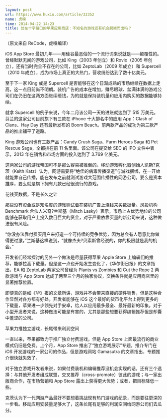 ```yaml
---
layout: post
url: https://www.huxiu.com/article/32352
name: 虎嗅
time: 2014-04-22 14:23
title: 处在十字路口的苹果应用商店：不知名的游戏还有机会脱颖而出吗？
---
```

（原文来自 ReCode，虎嗅编译）

iOS App Store 最初几年——用硅谷最恶俗的一个流行词来说就是——颠覆性的。曾经默默无闻的游戏公司，比如 King（2003 年创立）和 Rovio（2005 年创立），还有当时完全不存在的公司，比如 ZeptoLab（2009 年成立）和 Supercell（2010 年成立），成为市场上真正的大热门，营收纷纷达到了数十亿美元。

至于下一家 King 或是 Supercell 是否能够在这个日渐成熟的市场继续在数据上走高，这一点目前尚不明朗。装机广告的成本在增加，赚尽眼球、盆满钵满的游戏公司们在仍旧在这两方面继续砸钱，为的就是保持装机量和应用内购买的数据能够持续。

就拿 Supercell 的例子来说，今年二月该公司一天的进账就达到了 515 万美元。芬兰的这家公司目前旗下有三款在 iPhone 十大排名中的应用 App：Clash of Clans、Hay Day 还有最新发布的 Boom Beach。前两款产品的成功为第三款产品的推出铺平了道路。

King 游戏公司也有三款产品：Candy Crush Saga、Farm Heroes Saga 和 Pet Rescue Saga，全都排在前 11 名里面。该公司在提交给 SEC 的 IPO 文件中表示，2013 年在销售和市场方面的投入达到了 3.769 亿美元。

这两家公司的游戏帝国可不是那么容易被推倒的。移动游戏孵化器创始人凯斯?克茨（Keith Katz）认为，网游需要将“绝佳的病毒传播渠道”与游戏捆绑，在一开始就能靠自己传播，能在发布之前就测试游戏大范围传播性的网游公司，要么是资本雄厚，要么就是旗下拥有几款已经很流行的游戏。

花钱买数据，不是长久之计

那些没有资金或是知名度的游戏则试着在装机广告上烧钱来买数据量。风投机构 Benchmark 合伙人米奇?兰斯基（Mitch Lasky）表示，市场上占优势地位的公司能够在获取用户上投入数目巨大的资金，对于严重依靠买量的新公司来说，这种做法很有风险。

“你没办法靠付费买用户来打造一个可持续的竞争优势，因为总会有人愿意比你做得更过激，”兰斯基这样说到，“就像杰夫?贝索斯曾经说的，你的极限就是我的机会。”

开发者们经常探讨的另外一个做法是尽量获得苹果 Apple Store 上编辑们的推荐，能够拉高下载量。但是这一点也开始发生变化了，《华尔街日报》的文章指出，EA 和 ZeptoLab 两家公司曾经为 Plants vs Zombies 和 Cut the Rope 2 两款游戏与 App Store 达成了两至三个月的独家协议，交换条件就是应用商店里的显著推荐位置。

即便真的是如《华》报的文章所讲，游戏并不会带来直接的硬件销售，但是这种合作显然对各方都有好处。开发者能够在 iOS 这个最好的货币化平台上得到更多的下载量，苹果进一步领先对手安卓，给人以应用最多最全、最好最新的印象。对于小型开发者来说，这种做法可能是有害的，尤其是那些想要获得编辑推荐但是却囊中羞涩的公司。

苹果力推独立游戏，长尾带来利润空间

一直以来，苹果都致力于推广独立付费游戏，但是 App Store 上面最流行的商业模式仍旧是免费。上个月，App Store 推出了“独立游戏展示”专题，推介专门在 iOS 开发游戏的一家公司的作品，但是游戏网站 Gamasutra 的文章指出，专题推介很快就失效了。

对于独立游戏开发者来说，如果付费装机和编辑推荐没机会实现的话，还有三个选择：与其他开发者组成联盟，交叉推荐（cross-promote）彼此的游戏；与一家出版商合作，在市场营销和 App Store 露出上获得更大优势；或者，把目标降低一些。

克茨认为下一代网游产品最好不要想着挑战现有热门游戏的纪录，而是要往更深的一步看。移动应用安装量足够大了，这条长尾有足够的利润空间给网游公司们去瓜分。

